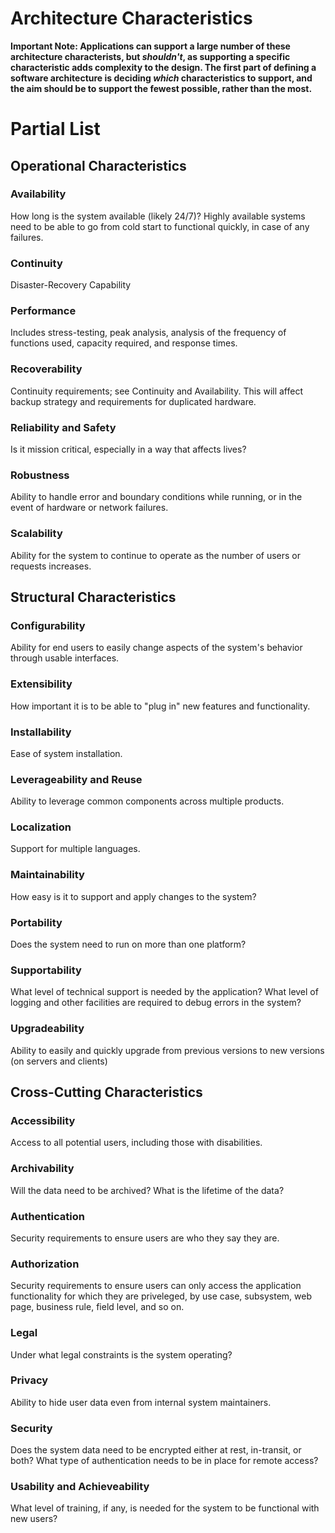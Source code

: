 # Architecture Characteristics

**Important Note: Applications can support a large number of these architecture characterists, but _shouldn't_, as supporting a specific characteristic adds complexity to the design. The first part of defining a software architecture is deciding _which_ characteristics to support, and the aim should be to support the fewest possible, rather than the most.**

# Partial List

## Operational Characteristics

### Availability

How long is the system available (likely 24/7)? Highly available systems need to be able to go from cold start to functional quickly, in case of any failures.

### Continuity

Disaster-Recovery Capability

###  Performance

Includes stress-testing, peak analysis, analysis of the frequency of functions used, capacity required, and response times.

### Recoverability

Continuity requirements; see Continuity and Availability. This will affect backup strategy and requirements for duplicated hardware.

### Reliability and Safety

Is it mission critical, especially in a way that affects lives?

### Robustness

Ability to handle error and boundary conditions while running, or in the event of hardware or network failures.

### Scalability

Ability for the system to continue to operate as the number of users or requests increases.

## Structural Characteristics

### Configurability

Ability for end users to easily change aspects of the system's behavior through usable interfaces.

### Extensibility

How important it is to be able to "plug in" new features and functionality.

### Installability

Ease of system installation.

### Leverageability and Reuse

Ability to leverage common components across multiple products.

### Localization

Support for multiple languages.

### Maintainability

How easy is it to support and apply changes to the system?

### Portability

Does the system need to run on more than one platform?

### Supportability

What level of technical support is needed by the application? What level of logging and other facilities are required to debug errors in the system?

### Upgradeability

Ability to easily and quickly upgrade from previous versions to new versions (on servers and clients)

## Cross-Cutting Characteristics

### Accessibility

Access to all potential users, including those with disabilities.

### Archivability

Will the data need to be archived? What is the lifetime of the data?

### Authentication

Security requirements to ensure users are who they say they are.

### Authorization

Security requirements to ensure users can only access the application functionality for which they are priveleged, by use case, subsystem, web page, business rule, field level, and so on.

### Legal

Under what legal constraints is the system operating?

### Privacy

Ability to hide user data even from internal system maintainers.

### Security

Does the system data need to be encrypted either at rest, in-transit, or both? What type of authentication needs to be in place for remote access?

### Usability and Achieveability

What level of training, if any, is needed for the system to be functional with new users?